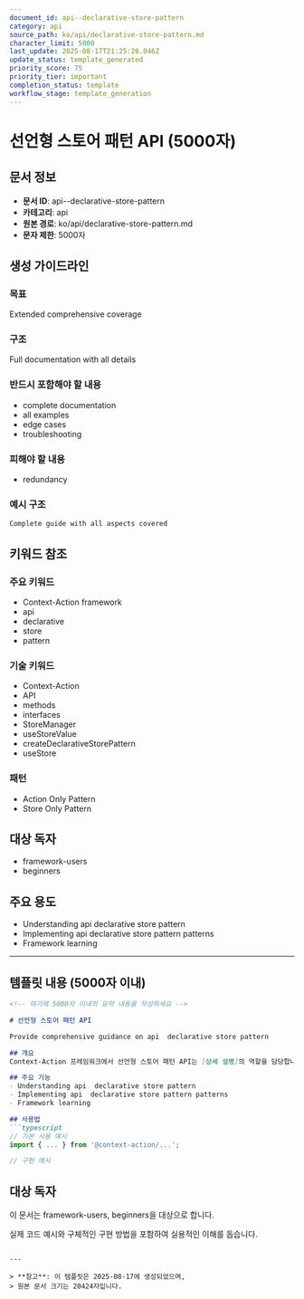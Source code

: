 ```yaml
---
document_id: api--declarative-store-pattern
category: api
source_path: ko/api/declarative-store-pattern.md
character_limit: 5000
last_update: 2025-08-17T21:25:26.046Z
update_status: template_generated
priority_score: 75
priority_tier: important
completion_status: template
workflow_stage: template_generation
---
```


# 선언형 스토어 패턴 API (5000자)

## 문서 정보
- **문서 ID**: api--declarative-store-pattern
- **카테고리**: api
- **원본 경로**: ko/api/declarative-store-pattern.md
- **문자 제한**: 5000자

## 생성 가이드라인

### 목표
Extended comprehensive coverage

### 구조
Full documentation with all details

### 반드시 포함해야 할 내용
- complete documentation
- all examples
- edge cases
- troubleshooting

### 피해야 할 내용  
- redundancy

### 예시 구조
```
Complete guide with all aspects covered
```

## 키워드 참조

### 주요 키워드
- Context-Action framework
- api
- declarative
- store
- pattern

### 기술 키워드
- Context-Action
- API
- methods
- interfaces
- StoreManager
- useStoreValue
- createDeclarativeStorePattern
- useStore

### 패턴
- Action Only Pattern
- Store Only Pattern

## 대상 독자
- framework-users
- beginners

## 주요 용도
- Understanding api  declarative store pattern
- Implementing api  declarative store pattern patterns
- Framework learning

---

## 템플릿 내용 (5000자 이내)

```markdown
<!-- 여기에 5000자 이내의 요약 내용을 작성하세요 -->

# 선언형 스토어 패턴 API

Provide comprehensive guidance on api  declarative store pattern

## 개요
Context-Action 프레임워크에서 선언형 스토어 패턴 API는 [상세 설명]의 역할을 담당합니다.

## 주요 기능
- Understanding api  declarative store pattern
- Implementing api  declarative store pattern patterns
- Framework learning

## 사용법
```typescript
// 기본 사용 예시
import { ... } from '@context-action/...';

// 구현 예시
```

## 대상 독자
이 문서는 framework-users, beginners을 대상으로 합니다.

실제 코드 예시와 구체적인 구현 방법을 포함하여 실용적인 이해를 돕습니다.
```

---

> **참고**: 이 템플릿은 2025-08-17에 생성되었으며, 
> 원본 문서 크기는 20424자입니다.
